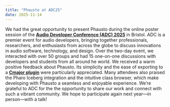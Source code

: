 ```yaml
---
title: "Phausto at ADC25"
date: 2025-11-14
---
```

We had the great opportunity to present Phausto during the online poster session of the **[Audio Developer Conference (ADC) 2025](https://audio.dev/conference/)** in Bristol. ADC is a premier event for audio developers, bringing together professionals, researchers, and enthusiasts from across the globe to discuss innovations in audio software, technology, and design.
Over the two-day event, we interacted with over 50 groups and had 15 one-on-one discussions with developers and students from all around he world. 
We received a warm positive feedback about Phausto. Its simplicity and the ease of exporting to a **[Cmajor plugin](https://cmajor.dev/)** were particularly appreciated. Many attendees also praised the Pharo Iceberg integration and the intuitive class browser, which make developing with Phausto a seamless and enjoyable experience.
We’re grateful to ADC for the the opportunity to  share our work and connect with such a vibrant community.  We hope to participate again next year—in person—with a talk!
